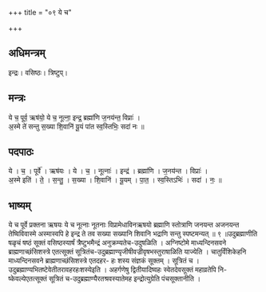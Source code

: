 +++
title = "०९ ये च"

+++
## अधिमन्त्रम्
इन्द्रः। वसिष्ठः। त्रिष्टुप्।

## मन्त्रः
ये च॒ पूर्व॒ ऋष॑यो॒ ये च॒ नूत्ना॒ इन्द्र॒ ब्रह्मा॑णि ज॒नय॑न्त॒ विप्राः॑ ।  
अ॒स्मे ते॑ सन्तु स॒ख्या शि॒वानि॑ यू॒यं पा॑त स्व॒स्तिभिः॒ सदा॑ नः ॥

## पदपाठः
ये । च॒ । पूर्वे॑ । ऋष॑यः । ये । च॒ । नूत्नाः॑ । इन्द्र॑ । ब्रह्मा॑णि । ज॒नय॑न्त । विप्राः॑ ।  
अ॒स्मे इति॑ । ते॒ । स॒न्तु॒ । स॒ख्या । शि॒वानि॑ । यू॒यम् । पा॒त॒ । स्व॒स्तिऽभिः॑ । सदा॑ । नः॒ ॥

## भाष्यम्
ये च पूर्वे प्रक्तना ऋषयः ये च नूत्नाः नूतनाः विप्रामेधाविनऋषयो ब्रह्माणि स्तोत्राणि जनयन्त अजनयन्त तेष्विविवास्मे अस्मास्वपि हे इन्द्र ते तव सख्या सख्यानि शिवानि भद्राणि सन्तु स्पष्टमन्यत् ॥ ९ ॥उदुब्रह्माणीति षळृचं षष्ठं सूक्तं वसिष्ठस्यार्षं त्रैष्टुभमैन्द्रं अनुक्रम्यतेच-उदुषळिति । अग्निष्टोमे माध्यन्दिनसवने ब्राह्मणाच्छंसिशस्त्रे एतत्सूक्तं सूत्रितंच-उदुब्रह्माण्यृजीषीवज्रीवृषभस्तुराषाळिति याज्येति । चातुर्विंशिकेहनि माध्यन्दिनसवने ब्राह्मणाच्छंसिशस्त्रे एतदहर- हः शस्य संज्ञकं सूक्तम् । सूत्रितं च । उदुब्रह्माण्यभितष्टेवेतीतरावहरहःशस्येइति । अहर्गणेषु द्वितीयादिष्वहः स्वेतदेवसूक्तं महाव्रतेपि नि- ष्केवल्येएतत्सूक्तं सूत्रितं च-उदुब्रह्माण्यैरतश्रवस्यातेमह इन्द्रोत्युग्रेति पंचसूक्तानीति ।